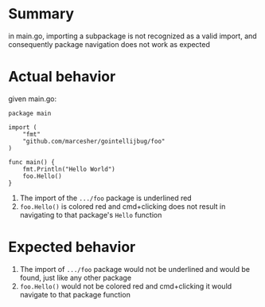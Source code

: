 # Summary

in main.go, importing a subpackage is not recognized as a valid import, and consequently package navigation does not work
as expected

# Actual behavior

given main.go:

```
package main

import (
	"fmt"
	"github.com/marcesher/gointellijbug/foo"
)

func main() {
	fmt.Println("Hello World")
	foo.Hello()
}
```

1. The import of the `.../foo` package is underlined red
1. `foo.Hello()` is colored red and cmd+clicking does not result in navigating to that package's `Hello` function

# Expected behavior

1. The import of `.../foo` package would not be underlined and would be found, just like any other package
1. `foo.Hello()` would not be colored red and cmd+clicking it would navigate to that package function